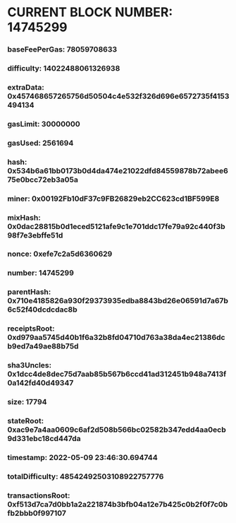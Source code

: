 # CURRENT BLOCK NUMBER: 14745299

### baseFeePerGas: 78059708633
### difficulty: 14022488061326938
### extraData: 0x457468657265756d50504c4e532f326d696e6572735f4153494134
### gasLimit: 30000000
### gasUsed: 2561694
### hash: 0x534b6a61bb0173b0d4da474e21022dfd84559878b72abee675e0bcc72eb3a05a
### miner: 0x00192Fb10dF37c9FB26829eb2CC623cd1BF599E8
### mixHash: 0x0dac28815b0d1eced5121afe9c1e701ddc17fe79a92c440f3b98f7e3ebffe51d
### nonce: 0xefe7c2a5d6360629
### number: 14745299
### parentHash: 0x710e4185826a930f29373935edba8843bd26e06591d7a67b6c52f40dcdcdac8b
### receiptsRoot: 0xd979aa5745d40b1f6a32b8fd04710d763a38da4ec21386dcb9ed7a49ae88b75d
### sha3Uncles: 0x1dcc4de8dec75d7aab85b567b6ccd41ad312451b948a7413f0a142fd40d49347
### size: 17794
### stateRoot: 0xac9e7a4aa0609c6af2d508b566bc02582b347edd4aa0ecb9d331ebc18cd447da
### timestamp: 2022-05-09 23:46:30.694744
### totalDifficulty: 48542492503108922757776
### transactionsRoot: 0xf513d7ca7d0bb1a2a221874b3bfb04a12e7b425c0b2f0f7c0bfb2bbb0f997107
